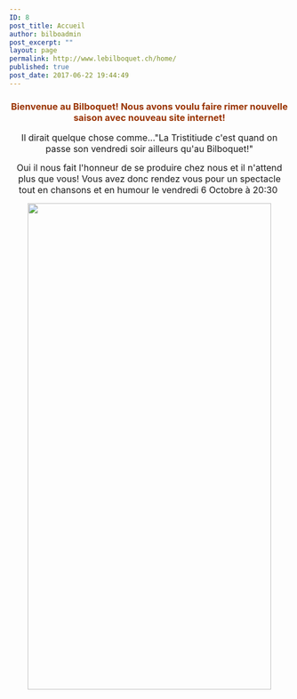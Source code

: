 ```yaml
---
ID: 8
post_title: Accueil
author: bilboadmin
post_excerpt: ""
layout: page
permalink: http://www.lebilboquet.ch/home/
published: true
post_date: 2017-06-22 19:44:49
---
```

<h3 style="text-align: center;"><strong><span style="color: #993300;">Bienvenue au Bilboquet! Nous avons voulu faire rimer nouvelle saison avec nouveau site internet!</span></strong></h3>
<p style="text-align: center;"><span style="font-size: 1rem;">Il dirait quelque chose comme..."La Tristitiude c'est quand on passe son vendredi soir ailleurs qu'au Bilboquet!" </span></p>
<p style="text-align: center;"><span style="font-size: 1rem;">Oui il nous fait l'honneur de se produire chez nous et il n'attend plus que vous! Vous avez donc rendez vous pour un spectacle tout en chansons et en humour le vendredi 6 Octobre à 20:30 </span></p>
<p style="text-align: center;"><img class="alignnone wp-image-53 size-full" style="font-size: 1rem;" src="//www.lebilboquet.ch/wp-content/uploads/2017/06/2.Oldelaf.jpg" alt="" width="438" height="875" /></p>
&nbsp;